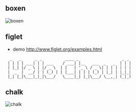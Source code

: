 ## boxen

![boxen](https://raw.githubusercontent.com/sindresorhus/boxen/HEAD/screenshot.png)

## figlet

- demo http://www.figlet.org/examples.html

```
  _   _      _ _          ____ _                   _ _
 | | | | ___| | | ___    / ___| |__   ___  _   _  | | |
 | |_| |/ _ \ | |/ _ \  | |   | '_ \ / _ \| | | | | | |
 |  _  |  __/ | | (_) | | |___| | | | (_) | |_| | |_|_|
 |_| |_|\___|_|_|\___/   \____|_| |_|\___/ \__,_| (_|_)
```

## chalk

![chalk](https://raw.githubusercontent.com/chalk/chalk/HEAD/media/logo.svg)
